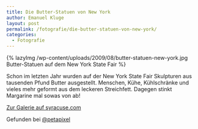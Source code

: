 ```yaml
---
title: Die Butter-Statuen von New York
author: Emanuel Kluge
layout: post
permalink: /fotografie/die-butter-statuen-von-new-york/
categories:
  - Fotografie
---
```


{% lazyImg /wp-content/uploads/2009/08/butter-statuen-new-york.jpg Butter-Statuen auf dem New York State Fair %}

Schon im letzten Jahr wurden auf der New York State Fair Skulpturen aus tausenden Pfund Butter ausgestellt. Menschen, Kühe, Kühlschränke und vieles mehr geformt aus dem leckeren Streichfett. Dagegen stinkt Margarine mal sowas von ab!

[Zur Galerie auf syracuse.com][gallery]

Gefunden bei [@petapixel][petapixel]

[gallery]: http://photos.syracuse.com/gallery/4456/New%20York%20State%20Fair%20butter%20sculptures%20over%20the%20years
[petapixel]: http://twitter.com/petapixel/status/3659073905
